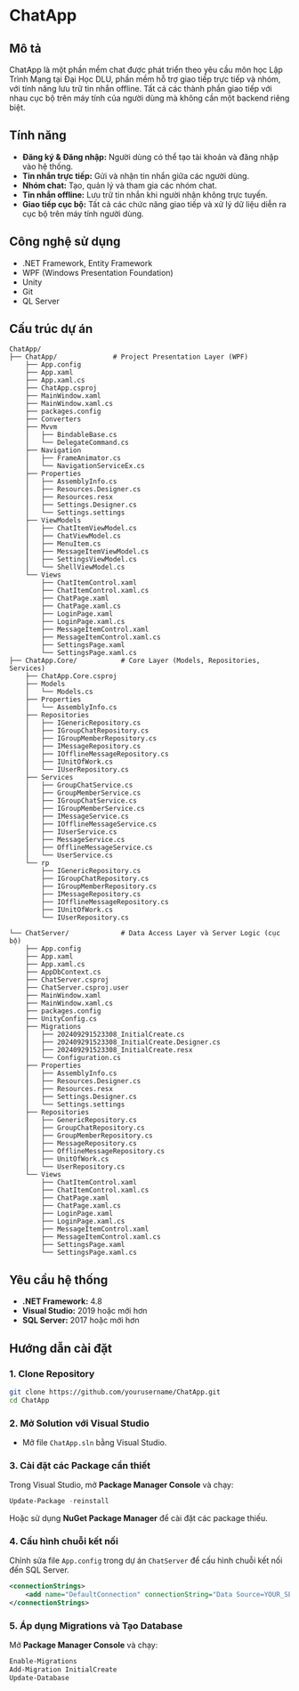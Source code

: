 # ChatApp

## Mô tả
ChatApp là một phần mềm chat được phát triển theo yêu cầu môn học Lập Trình Mạng tại Đại Học DLU, phần mềm hỗ trợ giao tiếp trực tiếp và nhóm, với tính năng lưu trữ tin nhắn offline. Tất cả các thành phần giao tiếp với nhau cục bộ trên máy tính của người dùng mà không cần một backend riêng biệt.

## Tính năng
- **Đăng ký & Đăng nhập:** Người dùng có thể tạo tài khoản và đăng nhập vào hệ thống.
- **Tin nhắn trực tiếp:** Gửi và nhận tin nhắn giữa các người dùng.
- **Nhóm chat:** Tạo, quản lý và tham gia các nhóm chat.
- **Tin nhắn offline:** Lưu trữ tin nhắn khi người nhận không trực tuyến.
- **Giao tiếp cục bộ:** Tất cả các chức năng giao tiếp và xử lý dữ liệu diễn ra cục bộ trên máy tính người dùng.

## Công nghệ sử dụng
- .NET Framework, Entity Framework
- WPF (Windows Presentation Foundation)
- Unity
- Git
- QL Server

## Cấu trúc dự án
```
ChatApp/
├── ChatApp/              # Project Presentation Layer (WPF)
    ├── App.config
    ├── App.xaml
    ├── App.xaml.cs
    ├── ChatApp.csproj
    ├── MainWindow.xaml
    ├── MainWindow.xaml.cs
    ├── packages.config
    ├── Converters
    ├── Mvvm
    │   ├── BindableBase.cs
    │   └── DelegateCommand.cs
    ├── Navigation
    │   ├── FrameAnimator.cs
    │   └── NavigationServiceEx.cs
    ├── Properties
    │   ├── AssemblyInfo.cs
    │   ├── Resources.Designer.cs
    │   ├── Resources.resx
    │   ├── Settings.Designer.cs
    │   └── Settings.settings
    ├── ViewModels
    │   ├── ChatItemViewModel.cs
    │   ├── ChatViewModel.cs
    │   ├── MenuItem.cs
    │   ├── MessageItemViewModel.cs
    │   ├── SettingsViewModel.cs
    │   └── ShellViewModel.cs
    └── Views
        ├── ChatItemControl.xaml
        ├── ChatItemControl.xaml.cs
        ├── ChatPage.xaml
        ├── ChatPage.xaml.cs
        ├── LoginPage.xaml
        ├── LoginPage.xaml.cs
        ├── MessageItemControl.xaml
        ├── MessageItemControl.xaml.cs
        ├── SettingsPage.xaml
        └── SettingsPage.xaml.cs
├── ChatApp.Core/           # Core Layer (Models, Repositories, Services)
    ├── ChatApp.Core.csproj
    ├── Models
    │   └── Models.cs
    ├── Properties
    │   └── AssemblyInfo.cs
    ├── Repositories
    │   ├── IGenericRepository.cs
    │   ├── IGroupChatRepository.cs
    │   ├── IGroupMemberRepository.cs
    │   ├── IMessageRepository.cs
    │   ├── IOfflineMessageRepository.cs
    │   ├── IUnitOfWork.cs
    │   └── IUserRepository.cs
    ├── Services
    │   ├── GroupChatService.cs
    │   ├── GroupMemberService.cs
    │   ├── IGroupChatService.cs
    │   ├── IGroupMemberService.cs
    │   ├── IMessageService.cs
    │   ├── IOfflineMessageService.cs
    │   ├── IUserService.cs
    │   ├── MessageService.cs
    │   ├── OfflineMessageService.cs
    │   └── UserService.cs
    └── rp
        ├── IGenericRepository.cs
        ├── IGroupChatRepository.cs
        ├── IGroupMemberRepository.cs
        ├── IMessageRepository.cs
        ├── IOfflineMessageRepository.cs
        ├── IUnitOfWork.cs
        └── IUserRepository.cs
        
└── ChatServer/             # Data Access Layer và Server Logic (cục bộ)
    ├── App.config
    ├── App.xaml
    ├── App.xaml.cs
    ├── AppDbContext.cs
    ├── ChatServer.csproj
    ├── ChatServer.csproj.user
    ├── MainWindow.xaml
    ├── MainWindow.xaml.cs
    ├── packages.config
    ├── UnityConfig.cs
    ├── Migrations
    │   ├── 202409291523308_InitialCreate.cs
    │   ├── 202409291523308_InitialCreate.Designer.cs
    │   ├── 202409291523308_InitialCreate.resx
    │   └── Configuration.cs
    ├── Properties
    │   ├── AssemblyInfo.cs
    │   ├── Resources.Designer.cs
    │   ├── Resources.resx
    │   ├── Settings.Designer.cs
    │   └── Settings.settings
    ├── Repositories
    │   ├── GenericRepository.cs
    │   ├── GroupChatRepository.cs
    │   ├── GroupMemberRepository.cs
    │   ├── MessageRepository.cs
    │   ├── OfflineMessageRepository.cs
    │   ├── UnitOfWork.cs
    │   └── UserRepository.cs
    └── Views
        ├── ChatItemControl.xaml
        ├── ChatItemControl.xaml.cs
        ├── ChatPage.xaml
        ├── ChatPage.xaml.cs
        ├── LoginPage.xaml
        ├── LoginPage.xaml.cs
        ├── MessageItemControl.xaml
        ├── MessageItemControl.xaml.cs
        ├── SettingsPage.xaml
        └── SettingsPage.xaml.cs

```

## Yêu cầu hệ thống
- **.NET Framework:** 4.8
- **Visual Studio:** 2019 hoặc mới hơn
- **SQL Server:** 2017 hoặc mới hơn

## Hướng dẫn cài đặt

### 1. Clone Repository
```bash
git clone https://github.com/yourusername/ChatApp.git
cd ChatApp
```

### 2. Mở Solution với Visual Studio
- Mở file `ChatApp.sln` bằng Visual Studio.

### 3. Cài đặt các Package cần thiết
Trong Visual Studio, mở **Package Manager Console** và chạy:
```powershell
Update-Package -reinstall
```
Hoặc sử dụng **NuGet Package Manager** để cài đặt các package thiếu.

### 4. Cấu hình chuỗi kết nối
Chỉnh sửa file `App.config` trong dự án `ChatServer` để cấu hình chuỗi kết nối đến SQL Server.
```xml
<connectionStrings>
    <add name="DefaultConnection" connectionString="Data Source=YOUR_SERVER;Initial Catalog=ChatAppDB;Integrated Security=True" providerName="System.Data.SqlClient" />
</connectionStrings>
```

### 5. Áp dụng Migrations và Tạo Database
Mở **Package Manager Console** và chạy:
```powershell
Enable-Migrations
Add-Migration InitialCreate
Update-Database
```
